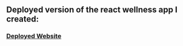 ## Deployed version of the react wellness app I created:

### [Deployed Website](https://react-wellness-app.netlify.app/)
